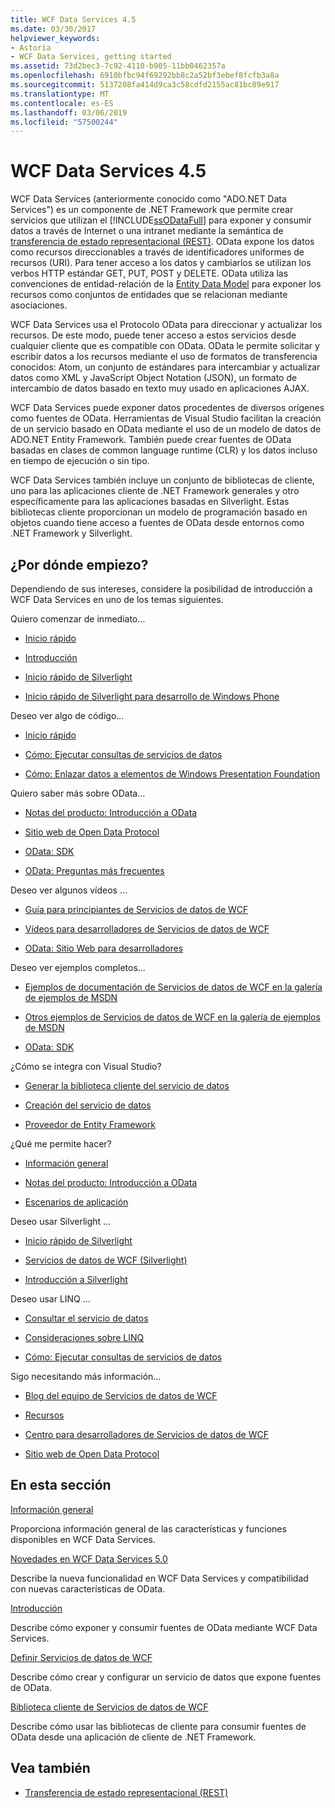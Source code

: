 ```yaml
---
title: WCF Data Services 4.5
ms.date: 03/30/2017
helpviewer_keywords:
- Astoria
- WCF Data Services, getting started
ms.assetid: 73d2bec3-7c92-4110-b905-11bb0462357a
ms.openlocfilehash: 6910bfbc94f69292bb8c2a52bf3ebef8fcfb3a8a
ms.sourcegitcommit: 5137208fa414d9ca3c58cdfd2155ac81bc89e917
ms.translationtype: MT
ms.contentlocale: es-ES
ms.lasthandoff: 03/06/2019
ms.locfileid: "57500244"
---
```

# <a name="wcf-data-services-45"></a>WCF Data Services 4.5

WCF Data Services (anteriormente conocido como "ADO.NET Data Services") es un componente de .NET Framework que permite crear servicios que utilizan el [!INCLUDE[ssODataFull](../../../../includes/ssodatafull-md.md)] para exponer y consumir datos a través de Internet o una intranet mediante la semántica de [ transferencia de estado representacional (REST)](https://go.microsoft.com/fwlink/?LinkId=113919). OData expone los datos como recursos direccionables a través de identificadores uniformes de recursos (URI). Para tener acceso a los datos y cambiarlos se utilizan los verbos HTTP estándar GET, PUT, POST y DELETE. OData utiliza las convenciones de entidad-relación de la [Entity Data Model](../../../../docs/framework/data/adonet/entity-data-model.md) para exponer los recursos como conjuntos de entidades que se relacionan mediante asociaciones.

WCF Data Services usa el Protocolo OData para direccionar y actualizar los recursos. De este modo, puede tener acceso a estos servicios desde cualquier cliente que es compatible con OData. OData le permite solicitar y escribir datos a los recursos mediante el uso de formatos de transferencia conocidos: Atom, un conjunto de estándares para intercambiar y actualizar datos como XML y JavaScript Object Notation (JSON), un formato de intercambio de datos basado en texto muy usado en aplicaciones AJAX.

WCF Data Services puede exponer datos procedentes de diversos orígenes como fuentes de OData. Herramientas de Visual Studio facilitan la creación de un servicio basado en OData mediante el uso de un modelo de datos de ADO.NET Entity Framework. También puede crear fuentes de OData basadas en clases de common language runtime (CLR) y los datos incluso en tiempo de ejecución o sin tipo.

WCF Data Services también incluye un conjunto de bibliotecas de cliente, uno para las aplicaciones cliente de .NET Framework generales y otro específicamente para las aplicaciones basadas en Silverlight. Estas bibliotecas cliente proporcionan un modelo de programación basado en objetos cuando tiene acceso a fuentes de OData desde entornos como .NET Framework y Silverlight.

## <a name="where-should-i-start"></a>¿Por dónde empiezo?

Dependiendo de sus intereses, considere la posibilidad de introducción a WCF Data Services en uno de los temas siguientes.

Quiero comenzar de inmediato…

- [Inicio rápido](../../../../docs/framework/data/wcf/quickstart-wcf-data-services.md)

- [Introducción](../../../../docs/framework/data/wcf/getting-started-with-wcf-data-services.md)

- [Inicio rápido de Silverlight](https://go.microsoft.com/fwlink/?LinkID=192782)

- [Inicio rápido de Silverlight para desarrollo de Windows Phone](https://go.microsoft.com/fwlink/?LinkID=214535)

Deseo ver algo de código...

- [Inicio rápido](../../../../docs/framework/data/wcf/quickstart-wcf-data-services.md)

- [Cómo: Ejecutar consultas de servicios de datos](../../../../docs/framework/data/wcf/how-to-execute-data-service-queries-wcf-data-services.md)

- [Cómo: Enlazar datos a elementos de Windows Presentation Foundation](../../../../docs/framework/data/wcf/bind-data-to-wpf-elements-wcf-data-services.md)

Quiero saber más sobre OData...

- [Notas del producto: Introducción a OData](https://go.microsoft.com/fwlink/?LinkId=220867)

- [Sitio web de Open Data Protocol](https://go.microsoft.com/fwlink/?LinkID=184554)

- [OData: SDK](https://go.microsoft.com/fwlink/?LinkID=185248)

- [OData: Preguntas más frecuentes](https://go.microsoft.com/fwlink/?LinkId=185867)

Deseo ver algunos vídeos …

- [Guía para principiantes de Servicios de datos de WCF](https://go.microsoft.com/fwlink/?LinkId=220864)

- [Vídeos para desarrolladores de Servicios de datos de WCF](https://go.microsoft.com/fwlink/?LinkId=220861)

- [OData: Sitio Web para desarrolladores](https://go.microsoft.com/fwlink/?LinkId=185866)

Deseo ver ejemplos completos...

- [Ejemplos de documentación de Servicios de datos de WCF en la galería de ejemplos de MSDN](https://go.microsoft.com/fwlink/?LinkID=220865)

- [Otros ejemplos de Servicios de datos de WCF en la galería de ejemplos de MSDN](https://go.microsoft.com/fwlink/?LinkId=220866)

- [OData: SDK](https://go.microsoft.com/fwlink/?LinkID=185248)

¿Cómo se integra con Visual Studio?

- [Generar la biblioteca cliente del servicio de datos](../../../../docs/framework/data/wcf/generating-the-data-service-client-library-wcf-data-services.md)

- [Creación del servicio de datos](../../../../docs/framework/data/wcf/creating-the-data-service.md)

- [Proveedor de Entity Framework](../../../../docs/framework/data/wcf/entity-framework-provider-wcf-data-services.md)

¿Qué me permite hacer?

- [Información general](../../../../docs/framework/data/wcf/wcf-data-services-overview.md)

- [Notas del producto: Introducción a OData](https://go.microsoft.com/fwlink/?LinkId=220867)

- [Escenarios de aplicación](../../../../docs/framework/data/wcf/application-scenarios-wcf-data-services.md)

Deseo usar Silverlight …

- [Inicio rápido de Silverlight](https://go.microsoft.com/fwlink/?LinkID=192782)

- [Servicios de datos de WCF (Silverlight)](https://go.microsoft.com/fwlink/?LinkID=143149)

- [Introducción a Silverlight](https://go.microsoft.com/fwlink/?LinkId=148366)

Deseo usar LINQ …

- [Consultar el servicio de datos](../../../../docs/framework/data/wcf/querying-the-data-service-wcf-data-services.md)

- [Consideraciones sobre LINQ](../../../../docs/framework/data/wcf/linq-considerations-wcf-data-services.md)

- [Cómo: Ejecutar consultas de servicios de datos](../../../../docs/framework/data/wcf/how-to-execute-data-service-queries-wcf-data-services.md)

Sigo necesitando más información...

- [Blog del equipo de Servicios de datos de WCF](https://go.microsoft.com/fwlink/?LinkID=150511)

- [Recursos](../../../../docs/framework/data/wcf/wcf-data-services-resources.md)

- [Centro para desarrolladores de Servicios de datos de WCF](https://go.microsoft.com/fwlink/?LinkId=220868)

- [Sitio web de Open Data Protocol](https://go.microsoft.com/fwlink/?LinkID=184554)

## <a name="in-this-section"></a>En esta sección

[Información general](../../../../docs/framework/data/wcf/wcf-data-services-overview.md)

Proporciona información general de las características y funciones disponibles en WCF Data Services.

[Novedades en WCF Data Services 5.0](https://docs.microsoft.com/previous-versions/dotnet/wcf-data-services/ee373845(v=vs.103))

Describe la nueva funcionalidad en WCF Data Services y compatibilidad con nuevas características de OData.

[Introducción](../../../../docs/framework/data/wcf/getting-started-with-wcf-data-services.md)

Describe cómo exponer y consumir fuentes de OData mediante WCF Data Services.

[Definir Servicios de datos de WCF](../../../../docs/framework/data/wcf/defining-wcf-data-services.md)

Describe cómo crear y configurar un servicio de datos que expone fuentes de OData.

[Biblioteca cliente de Servicios de datos de WCF](../../../../docs/framework/data/wcf/wcf-data-services-client-library.md)

Describe cómo usar las bibliotecas de cliente para consumir fuentes de OData desde una aplicación de cliente de .NET Framework.

## <a name="see-also"></a>Vea también

- [Transferencia de estado representacional (REST)](https://go.microsoft.com/fwlink/?LinkId=113919)
